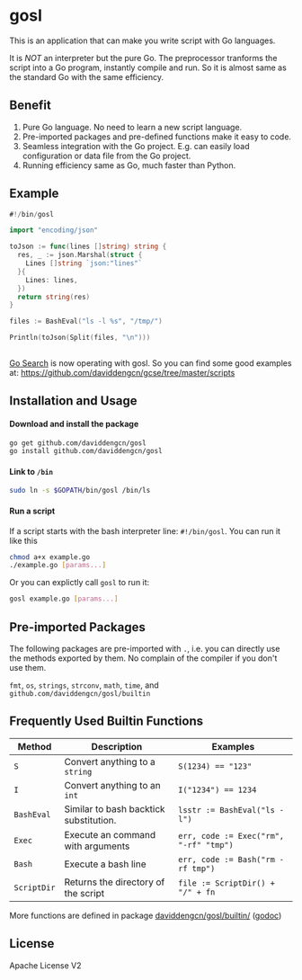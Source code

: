 gosl
====

This is an application that can make you write script with Go languages.

It is *NOT* an interpreter but the pure Go. The preprocessor tranforms the script into a Go program, instantly compile and run. So it is almost same as the standard Go with the same efficiency.

Benefit
-------
1. Pure Go language. No need to learn a new script language.
1. Pre-imported packages and pre-defined functions make it easy to code.
1. Seamless integration with the Go project. E.g. can easily load configuration or data file from the Go project.
1. Running efficiency same as Go, much faster than Python.

Example
-------

```go
#!/bin/gosl

import "encoding/json"

toJson := func(lines []string) string {
  res, _ := json.Marshal(struct {
    Lines []string `json:"lines"`
  }{
    Lines: lines,
  })
  return string(res)
}

files := BashEval("ls -l %s", "/tmp/")

Println(toJson(Split(files, "\n")))
    
```

[Go Search](http://go-search.org/) is now operating with gosl. So you can find some good examples at: https://github.com/daviddengcn/gcse/tree/master/scripts

Installation and Usage
----------------------

#### Download and install the package
```bash
go get github.com/daviddengcn/gosl
go install github.com/daviddengcn/gosl
```

#### Link to `/bin`
```bash
sudo ln -s $GOPATH/bin/gosl /bin/ls
```

#### Run a script
If a script starts with the bash interpreter line: `#!/bin/gosl`. You can run it like this
```bash
chmod a+x example.go
./example.go [params...]
```

Or you can explictly call `gosl` to run it:
```bash
gosl example.go [params...]
```

Pre-imported Packages
---------------------
The following packages are pre-imported with `.`, i.e. you can directly use the methods exported by them. No complain of the compiler if you don't use them.

`fmt`, `os`, `strings`, `strconv`, `math`, `time`, and `github.com/daviddengcn/gosl/builtin`

Frequently Used Builtin Functions
---------------------------------

Method | Description | Examples
--------|------------|-----------------------
`S`     | Convert anything to a `string` | `S(1234) == "123"`
`I`     | Convert anything to an `int`   | `I("1234") == 1234`
`BashEval` | Similar to bash backtick substitution. | `lsstr := BashEval("ls -l")`
`Exec`  | Execute an command with arguments  | `err, code := Exec("rm", "-rf" "tmp")`
`Bash`  | Execute a bash line           | `err, code := Bash("rm -rf tmp")`
`ScriptDir` | Returns the directory of the script | `file := ScriptDir() + "/" + fn`

More functions are defined in package [daviddengcn/gosl/builtin/](https://github.com/daviddengcn/gosl/tree/master/builtin) ([godoc](http://godoc.org/github.com/daviddengcn/gosl/builtin))

License
--------
Apache License V2
